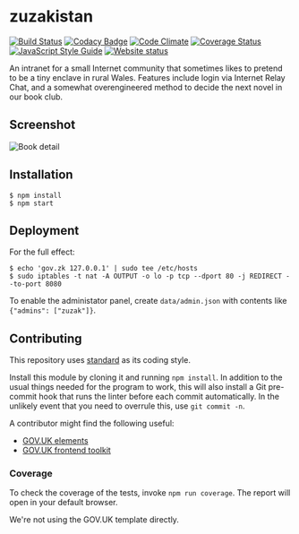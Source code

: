 # zuzakistan
[![Build Status](https://travis-ci.org/zuzak/gov.zk.svg?branch=master)](https://travis-ci.org/zuzak/gov.zk)
[![Codacy Badge](https://api.codacy.com/project/badge/Grade/0e395a9265e8445596c02a552d6d3281)](https://www.codacy.com/app/douglas/gov-zk?utm_source=github.com&amp;utm_medium=referral&amp;utm_content=zuzak/gov.zk&amp;utm_campaign=Badge_Grade)
[![Code Climate](https://codeclimate.com/github/zuzak/gov.zk/badges/gpa.svg)](https://codeclimate.com/github/zuzak/gov.zk)
[![Coverage Status](https://coveralls.io/repos/github/zuzak/gov.zk/badge.svg?branch=master)](https://coveralls.io/github/zuzak/gov.zk?branch=master)
[![JavaScript Style Guide](https://img.shields.io/badge/code%20style-standard-brightgreen.svg)](http://standardjs.com/)
[![Website status](https://img.shields.io/website-up-down-green-red/https/zuzakistan.com.svg?label=zuzakistan.com)](https://zuzakistan.com)

An intranet for a small Internet community that sometimes likes to pretend to be a tiny enclave in rural Wales.
Features include login via Internet Relay Chat, and a somewhat overengineered method to decide the next novel in our book club.

## Screenshot
![Book detail](http://i.imgur.com/hRKhPkv.png)
## Installation
```
$ npm install
$ npm start
```
## Deployment
For the full effect:
```
$ echo 'gov.zk 127.0.0.1' | sudo tee /etc/hosts
$ sudo iptables -t nat -A OUTPUT -o lo -p tcp --dport 80 -j REDIRECT --to-port 8080
```

To enable the administator panel, create `data/admin.json` with contents like
`{"admins": ["zuzak"]}`.

## Contributing
This repository uses [standard](http://standardjs.com/) as its coding style.

Install this module by cloning it and running `npm install`.
In addition to the usual things needed for the program to work, this will
also install a Git pre-commit hook that runs the linter before each commit
automatically. In the unlikely event that you need to overrule this, use
`git commit -n`.

A contributor might find the following useful:
* [GOV.UK elements](https://govuk-elements.herokuapp.com/)
* [GOV.UK frontend toolkit](https://github.com/alphagov/govuk_frontend_toolkit)

### Coverage
To check the coverage of the tests, invoke `npm run coverage`.
The report will open in your default browser.

We're not using the GOV.UK template directly.

